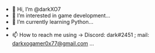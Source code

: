 - 👋 Hi, I’m @darkXO7
- 👀 I’m interested in game development...
- 🌱 I’m currently learning Python...
- 
- 📫 How to reach me using -> Discord: dark#2451 ; mail: darkxogamer0x77@gmail.com ...

<!---
darkXO7/darkXO7 is a ✨ special ✨ repository because its `README.md` (this file) appears on your GitHub profile.
You can click the Preview link to take a look at your changes.
--->
